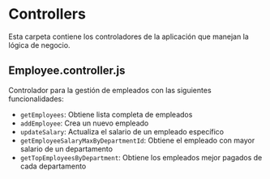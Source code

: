 # Controllers

Esta carpeta contiene los controladores de la aplicación que manejan la lógica de negocio.

## Employee.controller.js

Controlador para la gestión de empleados con las siguientes funcionalidades:

- `getEmployees`: Obtiene lista completa de empleados
- `addEmployee`: Crea un nuevo empleado
- `updateSalary`: Actualiza el salario de un empleado específico
- `getEmployeeSalaryMaxByDepartmentId`: Obtiene el empleado con mayor salario de un departamento
- `getTopEmployeesByDepartment`: Obtiene los empleados mejor pagados de cada departamento
